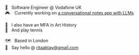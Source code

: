 📍 &nbsp;  Software Engineer @ Vodafone UK\
🎮 &nbsp;  Currently working on [a conversational notes app with LLMs](https://github.com/ritaaktay/smart-notes)\
\
🎨 &nbsp; I also have an MFA in Art History\
🎾 &nbsp; And play tennis\
\
🗺️ &nbsp; Based in London\
👋 &nbsp; Say hello @ [ritaaktay@gmail.com](mailto:ritaaktay@gmail.com)
